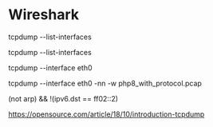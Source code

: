 # Wireshark



tcpdump --list-interfaces


tcpdump --list-interfaces


tcpdump --interface eth0


tcpdump --interface eth0 -nn -w php8_with_protocol.pcap


(not arp) && !(ipv6.dst == ff02::2)


https://opensource.com/article/18/10/introduction-tcpdump